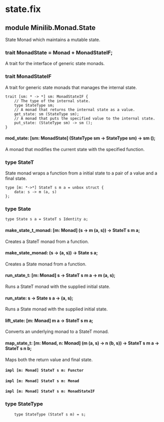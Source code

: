 # state.fix

## module Minilib.Monad.State

State Monad which maintains a mutable state.

### trait MonadState = Monad + MonadStateIF;

A trait for the interface of generic state monads.

### trait MonadStateIF

A trait for generic state monads that manages the internal state.

```
trait [sm: * -> *] sm: MonadStateIF {
    // The type of the internal state.
    type StateType sm;
    // A monad that returns the internal state as a value.
    get_state: sm (StateType sm);
    // A monad that puts the specified value to the internal state.
    put_state: (StateType sm) -> sm ();
}
```
#### mod_state: [sm: MonadState] (StateType sm -> StateType sm) -> sm ();

A monad that modifies the current state with the specified function.

### type StateT

State monad wraps a function from a initial state to a pair of a value and a final state.

```
type [m: *->*] StateT s m a = unbox struct {
    data: s -> m (a, s)
};
```
### type State

```
type State s a = StateT s Identity a;
```
#### make_state_t_monad: [m: Monad] (s -> m (a, s)) -> StateT s m a;

Creates a StateT monad from a function.

#### make_state_monad: (s -> (a, s)) -> State s a;

Creates a State monad from a function.

#### run_state_t: [m: Monad] s -> StateT s m a -> m (a, s);

Runs a StateT monad with the supplied initial state.

#### run_state: s -> State s a -> (a, s);

Runs a State monad with the supplied initial state.

#### lift_state: [m: Monad] m a -> StateT s m a;

Converts an underlying monad to a StateT monad.

#### map_state_t: [m: Monad, n: Monad] (m (a, s) -> n (b, s)) -> StateT s m a -> StateT s n b;

Maps both the return value and final state.

#### `impl [m: Monad] StateT s m: Functor`

#### `impl [m: Monad] StateT s m: Monad`

#### `impl [m: Monad] StateT s m: MonadStateIF`

### type StateType

```
    type StateType (StateT s m) = s;
```
